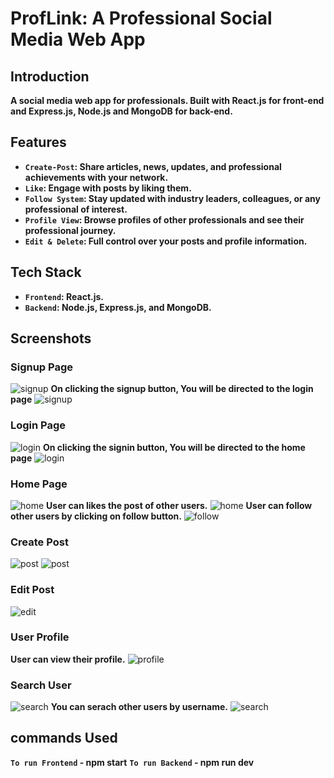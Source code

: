 # ProfLink: A Professional Social Media Web App
## Introduction
**A social media web app for professionals. Built with React.js for front-end and Express.js, Node.js and MongoDB for back-end.**
## Features
- **`Create-Post`: Share articles, news, updates, and professional achievements with your network.**
- **`Like`: Engage with posts by liking them.**
- **`Follow System`: Stay updated with industry leaders, colleagues, or any professional of interest.**
- **`Profile View`: Browse profiles of other professionals and see their professional journey.**
- **`Edit & Delete`: Full control over your posts and profile information.**
## Tech Stack
- **`Frontend`: React.js.**
- **`Backend`: Node.js, Express.js, and MongoDB.**
## Screenshots
### Signup Page
![signup](Screenshots/signup.png )
**On clicking the signup button, You will be directed to the login page**
![signup](Screenshots/signup2.png )
### Login Page
![login](Screenshots/login.png)
**On clicking the signin button, You will be directed to the home page**
![login](Screenshots/login2.png)
### Home Page
![home](Screenshots/home.png)
**User can likes the post of other users.**
![home](Screenshots/like.png)
**User can follow other users by clicking on follow button.**
![follow](Screenshots/follow.png)
### Create Post
![post](Screenshots/createpost.png)
![post](Screenshots/createpost2.png)
### Edit Post
![edit](Screenshots/editpost.png)
### User Profile
**User can view their profile.**
![profile](Screenshots/profile.png)
### Search User
![search](Screenshots/searchuser.png)
**You can serach other users by username.**
![search](Screenshots/searchuser2.png)
## commands Used
**`To run Frontend` - npm start**
**`To run Backend` - npm run dev**







